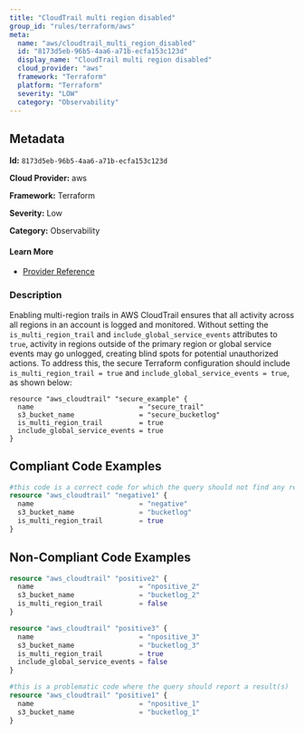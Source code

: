 ```yaml
---
title: "CloudTrail multi region disabled"
group_id: "rules/terraform/aws"
meta:
  name: "aws/cloudtrail_multi_region_disabled"
  id: "8173d5eb-96b5-4aa6-a71b-ecfa153c123d"
  display_name: "CloudTrail multi region disabled"
  cloud_provider: "aws"
  framework: "Terraform"
  platform: "Terraform"
  severity: "LOW"
  category: "Observability"
---
```

## Metadata

**Id:** `8173d5eb-96b5-4aa6-a71b-ecfa153c123d`

**Cloud Provider:** aws

**Framework:** Terraform

**Severity:** Low

**Category:** Observability

#### Learn More

 - [Provider Reference](https://registry.terraform.io/providers/hashicorp/aws/latest/docs/resources/cloudtrail#is_multi_region_trail)

### Description

 Enabling multi-region trails in AWS CloudTrail ensures that all activity across all regions in an account is logged and monitored. Without setting the `is_multi_region_trail` and `include_global_service_events` attributes to `true`, activity in regions outside of the primary region or global service events may go unlogged, creating blind spots for potential unauthorized actions. To address this, the secure Terraform configuration should include `is_multi_region_trail = true` and `include_global_service_events = true`, as shown below:

```
resource "aws_cloudtrail" "secure_example" {
  name                          = "secure_trail"
  s3_bucket_name                = "secure_bucketlog"
  is_multi_region_trail         = true
  include_global_service_events = true
}
```


## Compliant Code Examples
```terraform
#this code is a correct code for which the query should not find any result
resource "aws_cloudtrail" "negative1" {
  name                          = "negative"
  s3_bucket_name                = "bucketlog"
  is_multi_region_trail         = true
}

```
## Non-Compliant Code Examples
```terraform
resource "aws_cloudtrail" "positive2" {
  name                          = "npositive_2"
  s3_bucket_name                = "bucketlog_2"
  is_multi_region_trail         = false
}

```

```terraform
resource "aws_cloudtrail" "positive3" {
  name                          = "npositive_3"
  s3_bucket_name                = "bucketlog_3"
  is_multi_region_trail         = true
  include_global_service_events = false
}

```

```terraform
#this is a problematic code where the query should report a result(s)
resource "aws_cloudtrail" "positive1" {
  name                          = "npositive_1"
  s3_bucket_name                = "bucketlog_1"
}

```